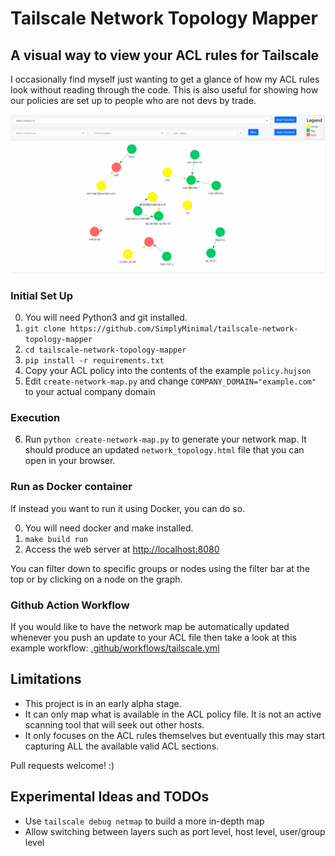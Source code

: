 # Tailscale Network Topology Mapper

## A visual way to view your ACL rules for Tailscale

I occasionally find myself just wanting to get a glance of how my ACL rules look without reading through the code. This is also useful for showing how our policies are set up to people who are not devs by trade.

![alt text](./images/Animation.gif)

### Initial Set Up

0. You will need Python3 and git installed.
1. `git clone https://github.com/SimplyMinimal/tailscale-network-topology-mapper`
2. `cd tailscale-network-topology-mapper`
3. `pip install -r requirements.txt`
4. Copy your ACL policy  into the contents of the example `policy.hujson` 
5. Edit `create-network-map.py` and change `COMPANY_DOMAIN="example.com"` to your actual company domain 

### Execution

6. Run `python create-network-map.py` to generate your network map. It should produce an updated `network_topology.html` file that you can open in your browser.

### Run as Docker container

If instead you want to run it using Docker, you can do so.

0. You will need docker and make installed.
1. `make build run`
2. Access the web server at [http://localhost:8080](http://localhost:8080)

You can filter down to specific groups or nodes using the filter bar at the top or by clicking on a node on the graph.

### Github Action Workflow

If you would like to have the network map be automatically updated whenever you push an update to your ACL file then take a look at this example workflow:
[.github/workflows/tailscale.yml](https://github.com/SimplyMinimal/tailscale-network-topology-mapper/blob/main/.github/workflows/tailscale.yml)

## Limitations

* This project is in an early alpha stage.
* It can only map what is available in the ACL policy file. It is not an active scanning tool that will seek out other hosts.
* It only focuses on the ACL rules themselves but eventually this may start capturing ALL the available valid ACL sections.

Pull requests welcome! :)

## Experimental Ideas and TODOs

* Use `tailscale debug netmap` to build a more in-depth map
* Allow switching between layers such as port level, host level, user/group level
